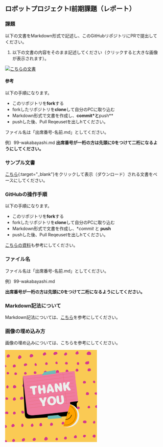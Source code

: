 ## ロボットプロジェクトI前期課題（レポート）

### 課題
以下の文書をMarkdown形式で記述し、このGitHubリポジトリにPRで提出してください。

1. 以下の文書の内容をそのまま記述してください（クリックすると大きな画像が表示されます）。

[![こちらの文書](/images/2021fs-robo/doc.png)](/images/2021fs-robo/doc.png)

#### 参考
以下の手順になります。
- このリポジトリを**fork**する
- forkしたリポジトリを**clone**して自分のPCに取り込む
- Markdown形式で文書を作成し、**commit*と**push**
- pushした後、Pull Reqeusetを出しhてください。

ファイル名は「出席番号-名前.md」としてください。

例）99-wakabayashi.md
**出席番号が一桁の方は先頭に0をつけて二桁になるようにしてください。**

### サンプル文書
[こちら](){:target="_blank"}をクリックして表示（ダウンロード）される文書をベースにしてください。

### GitHubの操作手順
以下の手順になります。
- このリポジトリを**fork**する
- forkしたリポジトリを**clone**して自分のPCに取り込む
- Markdown形式で文書を作成し、**commit* と **push**
- pushした後、Pull Reqeusetを出しhてください。

[こちらの資料](https://docs.google.com/presentation/d/169-YBqHCO3yCW4bchHUy7WWkCKWL89AFV2LKN6gINzU/edit?usp=sharing)も参考にしてください。

### ファイル名
ファイル名は「出席番号-名前.md」としてください。

例）99-wakabayashi.md

**出席番号が一桁の方は先頭に0をつけて二桁になるようにしてください。**

### Markdown記法について
Markdown記法については、[こちら](https://gist.github.com/mignonstyle/083c9e1651d7734f84c99b8cf49d57fa)を参考にしてください。

### 画像の埋め込み方
画像の埋め込みについては、こちらを参考にしてください。

![画像埋め込みサンプル](/images/99-wakabayashi/sample.png)
